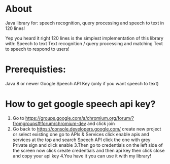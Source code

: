 # About
Java library for: speech recognition, query processing and speech to text in 120 lines!

Yep you heard it right 120 lines is the simplest implementation of this library with:
Speech to text
Text recognition / query processing and matching
Text to speech to respond to users!

# Prerequisties:
Java 8 or newer
Google Speech API Key (only if you want speech to text)

# How to get google speech api key?
1. Go to https://groups.google.com/a/chromium.org/forum/?fromgroups#!forum/chromium-dev and click join
2. Go back to https://console.developers.google.com/ create new project or select existing one go to APIs & Services click enable apis and services at the top and search Speech API click the one with grey Private sign and click enable
3.Then go to credentials on the left side of the screen now click create credentials and then api key then click close and copy your api key
4.You have it you can use it with my library!
